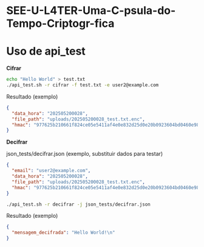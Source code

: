 # SEE-U-L4TER-Uma-C-psula-do-Tempo-Criptogr-fica


# Uso de api_test

**Cifrar**
```bash
echo "Hello World" > test.txt
./api_test.sh -r cifrar -f test.txt -e user2@example.com
```
Resultado (exemplo)
```json
{
  "data_hora": "202505200028",
  "file_path": "uploads/202505200028_test.txt.enc",
  "hmac": "977625b210661f824ce05e5411af4e0e832d25d0e20b0923604bd0460e9811b9"
}
```

**Decifrar**

json_tests/decifrar.json (exemplo, substituir dados para testar)
```json
{
  "email": "user2@example.com",
  "data_hora": "202505200028",
  "file_path": "uploads/202505200028_test.txt.enc",
  "hmac": "977625b210661f824ce05e5411af4e0e832d25d0e20b0923604bd0460e9811b9"
}
```

```bash
./api_test.sh -r decifrar -j json_tests/decifrar.json
```

Resultado (exemplo)
```json
{
  "mensagem_decifrada": "Hello World!\n"
}
```